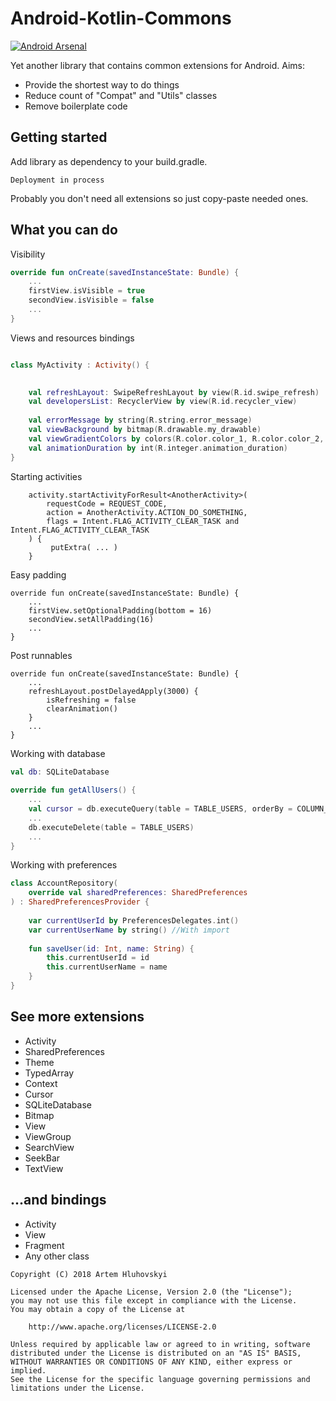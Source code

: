 # Android-Kotlin-Commons

[![Android Arsenal](https://img.shields.io/badge/Android%20Arsenal-AndroidKotlinCommons-blue.svg?style=flat)](https://android-arsenal.com/details/1/5343)

Yet another library that contains common extensions for Android. Aims:
- Provide the shortest way to do things
- Reduce count of "Compat" and "Utils" classes
- Remove boilerplate code

## Getting started

Add library as dependency to your build.gradle.

```
Deployment in process

```
Probably you don't need all extensions so just copy-paste needed ones.

## What you can do

Visibility

```kotlin
override fun onCreate(savedInstanceState: Bundle) {
    ...
    firstView.isVisible = true
    secondView.isVisible = false
    ...
}
```

Views and resources bindings

```kotlin

class MyActivity : Activity() {

    
    val refreshLayout: SwipeRefreshLayout by view(R.id.swipe_refresh)
    val developersList: RecyclerView by view(R.id.recycler_view)
    
    val errorMessage by string(R.string.error_message)
    val viewBackground by bitmap(R.drawable.my_drawable)
    val viewGradientColors by colors(R.color.color_1, R.color.color_2, R.color.color_3)
    val animationDuration by int(R.integer.animation_duration)
}

```

Starting activities

```
    activity.startActivityForResult<AnotherActivity>(
        requestCode = REQUEST_CODE,
        action = AnotherActivity.ACTION_DO_SOMETHING,
        flags = Intent.FLAG_ACTIVITY_CLEAR_TASK and Intent.FLAG_ACTIVITY_CLEAR_TASK
    ) {
         putExtra( ... )
    }
```

Easy padding

```
override fun onCreate(savedInstanceState: Bundle) {
    ...
    firstView.setOptionalPadding(bottom = 16)   
    secondView.setAllPadding(16)
    ...
}
```

Post runnables

```
override fun onCreate(savedInstanceState: Bundle) {
    ...
    refreshLayout.postDelayedApply(3000) {
        isRefreshing = false
        clearAnimation()
    }
    ...
}
```

Working with database

```kotlin
val db: SQLiteDatabase
 
override fun getAllUsers() {
    ...
    val cursor = db.executeQuery(table = TABLE_USERS, orderBy = COLUMN_NAME)
    ...
    db.executeDelete(table = TABLE_USERS)
    ...
}
```

Working with preferences

```kotlin
class AccountRepository(
    override val sharedPreferences: SharedPreferences
) : SharedPreferencesProvider {
 
    var currentUserId by PreferencesDelegates.int()
    var currentUserName by string() //With import
     
    fun saveUser(id: Int, name: String) {
        this.currentUserId = id
        this.currentUserName = name
    }
}
```

## See more extensions

- Activity
- SharedPreferences
- Theme
- TypedArray
- Context
- Cursor
- SQLiteDatabase
- Bitmap
- View
- ViewGroup
- SearchView
- SeekBar
- TextView

## ...and bindings

- Activity
- View
- Fragment
- Any other class

```
Copyright (C) 2018 Artem Hluhovskyi

Licensed under the Apache License, Version 2.0 (the "License");
you may not use this file except in compliance with the License.
You may obtain a copy of the License at

    http://www.apache.org/licenses/LICENSE-2.0

Unless required by applicable law or agreed to in writing, software
distributed under the License is distributed on an "AS IS" BASIS,
WITHOUT WARRANTIES OR CONDITIONS OF ANY KIND, either express or implied.
See the License for the specific language governing permissions and
limitations under the License.
```
